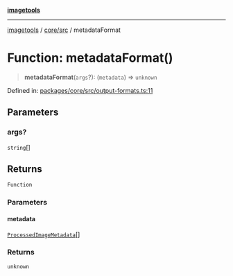 [**imagetools**](../../../README.md)

***

[imagetools](../../../modules.md) / [core/src](../README.md) / metadataFormat

# Function: metadataFormat()

> **metadataFormat**(`args`?): (`metadata`) => `unknown`

Defined in: [packages/core/src/output-formats.ts:11](https://github.com/JonasKruckenberg/imagetools/blob/87fff79acddac50a50f7aee7c6a68a0623fbc68f/packages/core/src/output-formats.ts#L11)

## Parameters

### args?

`string`[]

## Returns

`Function`

### Parameters

#### metadata

[`ProcessedImageMetadata`](../interfaces/ProcessedImageMetadata.md)[]

### Returns

`unknown`

